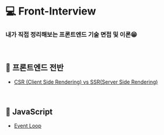 # 💻 Front-Interview
### 내가 직접 정리해보는 프론트엔드 기술 면접 및 이론😁

<br />

## 🔖 프론트엔드 전반
* [CSR (Client Side Rendering) vs SSR(Server Side Rendering)](https://github.com/ssi02014/Front-Interview/blob/master/Note/Frontend-Overall/csr-ssr.md)

<br />

## 🔖 JavaScript
* [Event Loop](https://github.com/ssi02014/Front-Interview/blob/master/Note/JavaScript/event-loop.md)

<br />